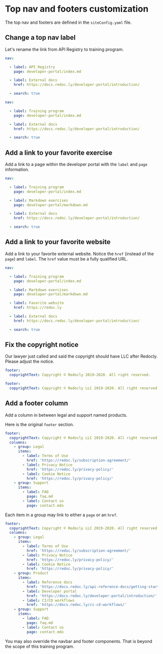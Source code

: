 # Top nav and footers customization

The top nav and footers are defined in the `siteConfig.yaml` file.

## Change a top nav label

Let's rename the link from API Registry to training program.

```yaml Before
nav:

  - label: API Registry
    page: developer-portal/index.md

  - label: External docs
    href: https://docs.redoc.ly/developer-portal/introduction/

  - search: true
```

```yaml After
nav:

  - label: Training program
    page: developer-portal/index.md

  - label: External docs
    href: https://docs.redoc.ly/developer-portal/introduction/

  - search: true
```

## Add a link to your favorite exercise

Add a link to a page within the developer portal with the `label` and `page` information.

```yaml
nav:

  - label: Training program
    page: developer-portal/index.md

  - label: Markdown exercises
    page: developer-portal/markdown.md

  - label: External docs
    href: https://docs.redoc.ly/developer-portal/introduction/

  - search: true
```


## Add a link to your favorite website

Add a link to your favorite external website.
Notice the `href` (instead of the `page`) and `label`.
The `href` value must be a fully qualified URL.

```yaml
nav:

  - label: Training program
    page: developer-portal/index.md

  - label: Markdown exercises
    page: developer-portal/markdown.md

  - label: Favorite website
    href: https://redoc.ly

  - label: External docs
    href: https://docs.redoc.ly/developer-portal/introduction/

  - search: true
```

## Fix the copyright notice

Our lawyer just called and said the copyright should have LLC after Redocly.
Please adjust the notice.

```yaml
footer:
  copyrightText: Copyright © Redocly 2019-2020. All right reserved.
```
```yaml
footer:
  copyrightText: Copyright © Redocly LLC 2019-2020. All right reserved.
```

## Add a footer column

Add a column in between legal and support named products.

Here is the original `footer` section.
```yaml
footer:
  copyrightText: Copyright © Redocly LLC 2019-2020. All right reserved.
  columns:
    - group: Legal
      items:
        - label: Terms of Use
          href: 'https://redoc.ly/subscription-agreement/'
        - label: Privacy Notice
          href: 'https://redoc.ly/privacy-policy/'
        - label: Cookie Notice
          href: 'https://redoc.ly/privacy-policy/'
    - group: Support
      items:
        - label: FAQ
          page: faq.md
        - label: Contact us
          page: contact.mdx
```

Each item in a group may link to either a `page` or an `href`.

```yaml
footer:
  copyrightText: Copyright © Redocly LLC 2019-2020. All right reserved.
  columns:
    - group: Legal
      items:
        - label: Terms of Use
          href: 'https://redoc.ly/subscription-agreement/'
        - label: Privacy Notice
          href: 'https://redoc.ly/privacy-policy/'
        - label: Cookie Notice
          href: 'https://redoc.ly/privacy-policy/'
    - group: Product
      items:
        - label: Reference docs
          href: 'https://docs.redoc.ly/api-reference-docs/getting-started/'
        - label: Developer portal
          href: 'https://docs.redoc.ly/developer-portal/introduction/'
        - label: CI/CD workflows
          href: 'https://docs.redoc.ly/ci-cd-workflows/'
    - group: Support
      items:
        - label: FAQ
          page: faq.md
        - label: Contact us
          page: contact.mdx
```

You may also override the navbar and footer components.
That is beyond the scope of this training program.
